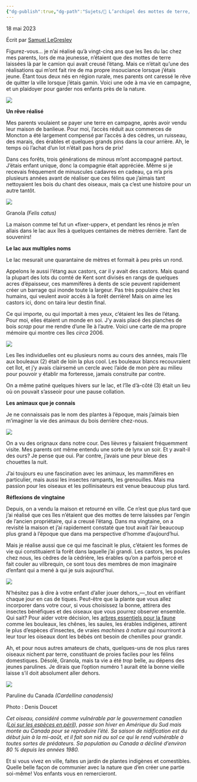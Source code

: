 ```yaml
---
{"dg-publish":true,"dg-path":"Sujets/🍅 L’archipel des mottes de terre, ode à une vie en campagne.md","permalink":"/sujets/l-archipel-des-mottes-de-terre-ode-a-une-vie-en-campagne/"}
---
```



18 mai 2023

Écrit par [Samuel LeGresley](https://amelan.squarespace.com/journal?author=62168656291a3d7eaee08288)

Figurez-vous… je n’ai réalisé qu’à vingt-cinq ans que les îles du lac chez mes parents, lors de ma jeunesse, n’étaient que des mottes de terre laissées là par le camion qui avait creusé l’étang. Mais ce n’était qu’une des réalisations qui m’ont fait rire de ma propre insouciance lorsque j’étais jeune. Étant tous deux nés en région rurale, mes parents ont caressé le rêve de quitter la ville lorsque j’étais gamin. Voici une ode à ma vie en campagne, et un plaidoyer pour garder nos enfants près de la nature.

![](https://images.squarespace-cdn.com/content/v1/64472228d3db854cf60d06ad/f4b1b6a4-5aab-44d4-8aba-8f349e220c01/DSC00007+%281%29.JPG)

**Un rêve réalisé**

Mes parents voulaient se payer une terre en campagne, après avoir vendu leur maison de banlieue. Pour moi, l’accès réduit aux commerces de Moncton a été largement compensé par l’accès à des cèdres, un ruisseau, des marais, des érables et quelques grands pins dans la cour arrière. Ah, le temps où l’achat d’un lot n’était pas hors de prix!

Dans ces forêts, trois générations de minous m’ont accompagné partout. J’étais enfant unique, donc la compagnie était appréciée. Même si je recevais fréquement de minuscules cadavres en cadeau, ça m’a pris plusieurs années avant de réaliser que ces félins que j’aimais tant nettoyaient les bois du chant des oiseaux, mais ça c’est une histoire pour un autre tantôt.

![](https://images.squarespace-cdn.com/content/v1/64472228d3db854cf60d06ad/a9860dca-455c-40c1-bafd-f68cf7771321/_DSC0442.JPG)

Granola _(Felis catus)_

La maison comme tel fut un «fixer-upper», et pendant les rénos je m’en allais dans le lac aux îles à quelques centaines de mètres derrière. Tant de souvenirs!

**Le lac aux multiples noms**

Le lac mesurait une quarantaine de mètres et formait à peu près un rond.

Appelons le aussi l’étang aux castors, car il y avait des castors. Mais quand la plupart des lots du comté de Kent sont divisés en rangs de quelques acres d’épaisseur, ces mammifères à dents de scie peuvent rapidement créer un barrage qui inonde toute la largeur. Pas très populaire chez les humains, qui veulent avoir accès à la forêt derrière! Mais on aime les castors ici, donc on taira leur destin final.

Ce qui importe, ou qui importait à mes yeux, c’étaient les îles de l’étang. Pour moi, elles étaient un monde en soi. J’y avais placé des planches de bois _scrap_ pour me rendre d’une île à l’autre. Voici une carte de ma propre mémoire qui montre ces îles _circa_ 2006.

![](https://images.squarespace-cdn.com/content/v1/64472228d3db854cf60d06ad/7a59b7a1-705a-464b-b8be-a31381a79ab5/IMG-0039.jpg)

Les îles individuelles ont eu plusieurs noms au cours des années, mais l’île aux bouleaux (2) était de loin la plus cool. Les bouleaux blancs recouvraient cet îlot, et j’y avais clairsemé un cercle avec l’aide de mon père au milieu pour pouvoir y établir ma forteresse, jamais construite par contre.

On a même patiné quelques hivers sur le lac, et l’île d’à-côté (3) était un lieu où on pouvait s’asseoir pour une pause collation.

**Les animaux que je connais**

Je ne connaissais pas le nom des plantes à l’époque, mais j’aimais bien m’imaginer la vie des animaux du bois derrière chez-nous.

![](https://images.squarespace-cdn.com/content/v1/64472228d3db854cf60d06ad/a12217d3-7d40-4791-a088-3af813da9a6e/DSC00068.JPG)

On a vu des orignaux dans notre cour. Des lièvres y faisaient fréquemment visite. Mes parents ont même entendu une sorte de lynx un soir. Et y avait-il des ours? Je pense que oui. Par contre, j’avais une peur bleue des chouettes la nuit.

J’ai toujours eu une fascination avec les animaux, les mammifères en particulier, mais aussi les insectes rampants, les grenouilles. Mais ma passion pour les oiseaux et les pollinisateurs est venue beaucoup plus tard.

**Réflexions de vingtaine**

Depuis, on a vendu la maison et retourné en ville. Ce n’est que plus tard que j’ai réalisé que ces îles n’étaient que des mottes de terre laissées par l’engin de l’ancien propriétaire, qui a creusé l’étang. Dans ma vingtaine, on a revisité la maison et j’ai rapidement constaté que tout avait l’air beaucoup plus grand à l’époque que dans ma perspective d’homme d’aujourd’hui.

Mais je réalise aussi que ce qui me fascinait le plus, c’étaient les formes de vie qui constituaient la forêt dans laquelle j’ai grandi. Les castors, les poules chez nous, les cèdres de la cèdrière, les érables qu’on a parfois percé et fait couler au vilbrequin, ce sont tous des membres de mon imaginaire d’enfant qui a mené à qui je suis aujourd’hui.

![](https://images.squarespace-cdn.com/content/v1/64472228d3db854cf60d06ad/b5e9d22d-89f1-4796-ada4-cc30853c6f60/DSC00030.JPG)

N’hésitez pas à dire à votre enfant d’aller jouer dehors_—_tout en vérifiant chaque jour en cas de tiques. Peut-être que la plante que vous allez incorporer dans votre cour, si vous choisissez la bonne, attirera des insectes bénéfiques et des oiseaux que vous pourrez observer ensemble. Qui sait? Pour aider votre décision, les [arbres essentiels pour la faune](https://www.nwf.org/-/media/Documents/PDFs/Garden-for-Wildlife/Keystone-Plants/NWF-GFW-keystone-plant-list-ecoregion-8-eastern-temperate-forests.ashx?hash=1E180E2E5F2B06EB9ADF28882353B3BC7B3B247D&la=en) comme les bouleaux, les chênes, les saules, les érables indigènes, attirent le plus d’espèces d’insectes, de vraies _machines à nature_ qui nourriront à leur tour les oiseaux dont les bébés ont besoin de chenilles pour grandir.

Ah, et pour nous autres amateurs de chats, quelques-uns de nos plus rares oiseaux nichent par terre, constituant de proies faciles pour les félins domestiques. Désolé, Granola, mais ta vie a été _trop_ belle, au dépens des jeunes parulines. Je dirais que l’option numéro 1 aurait été la bonne vieille laisse s’il doit absolument aller dehors.

![](https://images.squarespace-cdn.com/content/v1/64472228d3db854cf60d06ad/d4373b39-f3c2-426f-9216-1d9ad0af9a78/denis_doucet_paruline_canada.jpg)

Paruline du Canada _(Cardellina canadensis)_

Photo : Denis Doucet

_Cet oiseau, considéré comme vulnérable par le gouvernement canadien (_[_Loi sur les espèces en péril_](https://www.canada.ca/fr/environnement-changement-climatique/services/registre-public-especes-peril/programmes-retablissement/paruline-2016.html)_), passe son hiver en Amérique du Sud mais monte au Canada pour se reproduire l’été. Sa saison de nidification est du début juin à la mi-août, et il fait son nid au sol ce qui le rend vulnérable à toutes sortes de prédateurs. Sa population au Canada a décliné d’environ 80 % depuis les années 1980._

Et si vous vivez en ville, faites un jardin de plantes indigènes et comestibles. Quelle belle façon de communier avec la nature que d’en créer une partie soi-même! Vos enfants vous en remercieront.